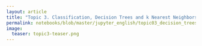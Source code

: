 ```yaml
---
layout: article
title: "Topic 3. Classification, Decision Trees and k Nearest Neighbors"
permalink: notebooks/blob/master/jupyter_english/topic03_decision_trees_kNN/topic3_decision_trees_kNN.ipynb?flush_cache=true
image:
  teaser: topic3-teaser.png
---
```


